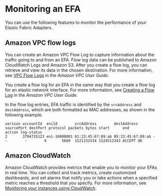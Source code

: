 # Monitoring an EFA<a name="efa-working-monitor"></a>

You can use the following features to monitor the performance of your Elastic Fabric Adapters\.

## Amazon VPC flow logs<a name="efa-flowlog"></a>

You can create an Amazon VPC Flow Log to capture information about the traffic going to and from an EFA\. Flow log data can be published to Amazon CloudWatch Logs and Amazon S3\. After you create a flow log, you can retrieve and view its data in the chosen destination\. For more information, see [VPC Flow Logs](https://docs.aws.amazon.com/vpc/latest/userguide/flow-logs.html) in the *Amazon VPC User Guide*\.

You create a flow log for an EFA in the same way that you create a flow log for an elastic network interface\. For more information, see [Creating a Flow Log](https://docs.aws.amazon.com/vpc/latest/userguide/working-with-flow-logs.html#create-flow-log) in the *Amazon VPC User Guide*\.

In the flow log entries, EFA traffic is identified by the `srcAddress` and `destAddress`, which are both formatted as MAC addresses, as shown in the following example\.

```
version accountId  eniId        srcAddress        destAddress       sourcePort destPort protocol packets bytes start      end        action log-status
2       3794735123 eni-10000001 01:23:45:67:89:ab 05:23:45:67:89:ab -          -        -        9       5689  1521232534 1524512343 ACCEPT OK
```

## Amazon CloudWatch<a name="efa-cloudwatch"></a>

Amazon CloudWatch provides metrics that enable you to monitor your EFAs in real time\. You can collect and track metrics, create customized dashboards, and set alarms that notify you or take actions when a specified metric reaches a threshold that you specify\. For more information, see [Monitoring your instances using CloudWatch](using-cloudwatch.md)\.